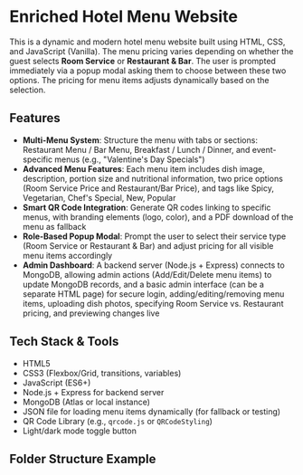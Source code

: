 # Enriched Hotel Menu Website

This is a dynamic and modern hotel menu website built using HTML, CSS, and JavaScript (Vanilla). The menu pricing varies depending on whether the guest selects **Room Service** or **Restaurant & Bar**. The user is prompted immediately via a popup modal asking them to choose between these two options. The pricing for menu items adjusts dynamically based on the selection.

## Features

* **Multi-Menu System**: Structure the menu with tabs or sections: Restaurant Menu / Bar Menu, Breakfast / Lunch / Dinner, and event-specific menus (e.g., "Valentine's Day Specials")
* **Advanced Menu Features**: Each menu item includes dish image, description, portion size and nutritional information, two price options (Room Service Price and Restaurant/Bar Price), and tags like Spicy, Vegetarian, Chef's Special, New, Popular
* **Smart QR Code Integration**: Generate QR codes linking to specific menus, with branding elements (logo, color), and a PDF download of the menu as fallback
* **Role-Based Popup Modal**: Prompt the user to select their service type (Room Service or Restaurant & Bar) and adjust pricing for all visible menu items accordingly
* **Admin Dashboard**: A backend server (Node.js + Express) connects to MongoDB, allowing admin actions (Add/Edit/Delete menu items) to update MongoDB records, and a basic admin interface (can be a separate HTML page) for secure login, adding/editing/removing menu items, uploading dish photos, specifying Room Service vs. Restaurant pricing, and previewing changes live

## Tech Stack & Tools

* HTML5
* CSS3 (Flexbox/Grid, transitions, variables)
* JavaScript (ES6+)
* Node.js + Express for backend server
* MongoDB (Atlas or local instance)
* JSON file for loading menu items dynamically (for fallback or testing)
* QR Code Library (e.g., `qrcode.js` or `QRCodeStyling`)
* Light/dark mode toggle button

## Folder Structure Example
